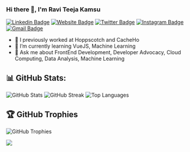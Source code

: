 ### Hi there 👋, I'm Ravi Teeja Kamsu

[![Linkedin Badge](https://img.shields.io/badge/-Kamsu_Ravi_Teeja-blue?style=flat&logo=Linkedin&logoColor=white&link=https://www.linkedin.com/in/kamsu-ravi-teeja/)](https://www.linkedin.com/in/kamsu-ravi-teeja/)
[![Website Badge](https://img.shields.io/badge/-Ravi||Portfolio-47CCCC?style=flat&logo=Google-Chrome&logoColor=white&link=https://relaxed-chimera-c417cc.netlify.app/)](https://relaxed-chimera-c417cc.netlify.app/)
[![Twitter Badge](https://img.shields.io/badge/-@ravirt7911-1ca0f1?style=flat&labelColor=1ca0f1&logo=twitter&logoColor=white&link=https://twitter.com/ravirt7911)](https://twitter.com/ravirt7911)
[![Instagram Badge](https://img.shields.io/badge/-@ravi__7__-purple?style=flat&logo=instagram&logoColor=white&link=https://instagram.com/ravi__7__/)](https://instagram.com/ravi__7__)
[![Gmail Badge](https://img.shields.io/badge/-ravirt7911-c14438?style=flat&logo=Gmail&logoColor=white&link=mailto:ravirt7911@gmail.com)](mailto:ravirt7911@gmail.com)

- 🔭 I previously worked at Hoppscotch and CacheHo
- 🌱 I’m currently learning VueJS, Machine Learning
- 💬 Ask me about FrontEnd Development, Developer Advocacy, Cloud Computing, Data Analysis, Machine Learning

## 📊 GitHub Stats:
![GitHub Stats](https://github-readme-stats.vercel.app/api?username=ravirt7911&theme=dark&hide_border=true&include_all_commits=false&count_private=false)
![GitHub Streak](https://github-readme-streak-stats.herokuapp.com/?user=ravirt7911&theme=dark&hide_border=true)
![Top Languages](https://github-readme-stats.vercel.app/api/top-langs/?username=ravirt7911&theme=dark&hide_border=true&include_all_commits=false&count_private=false&layout=compact)

## 🏆 GitHub Trophies
![GitHub Trophies](https://github-profile-trophy.vercel.app/?username=ravirt7911&theme=dark_dimmed&no-frame=false&no-bg=true&margin-w=4)

[![](https://visitcount.itsvg.in/api?id=ravirt7911&icon=3&color=11)](https://visitcount.itsvg.in)


